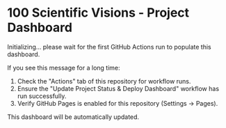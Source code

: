 # 100 Scientific Visions - Project Dashboard

Initializing... please wait for the first GitHub Actions run to populate this dashboard.

If you see this message for a long time:
1. Check the "Actions" tab of this repository for workflow runs.
2. Ensure the "Update Project Status & Deploy Dashboard" workflow has run successfully.
3. Verify GitHub Pages is enabled for this repository (Settings → Pages).

This dashboard will be automatically updated.